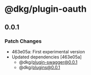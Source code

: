 # @dkg/plugin-oauth

## 0.0.1

### Patch Changes

- 463e05a: First experimental version
- Updated dependencies [463e05a]
  - @dkg/plugin-swagger@0.0.1
  - @dkg/plugins@0.0.1
